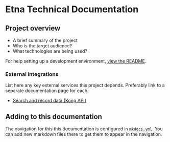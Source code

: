 # Etna Technical Documentation

## Project overview

- A brief summary of the project
- Who is the target audience?
- What technologies are being used?

For help setting up a development environment, [view the README](https://github.com/nationalarchives/ds-wagtail/blob/main/README.md).

### External integrations

List here any key external services this project depends. Preferably link to a separate documentation page for each.

- [Search and record data (Kong API)](features/search-and-record-data.md)

## Adding to this documentation

The navigation for this this documentation is configured in [``mkdocs.yml``](https://github.com/nationalarchives/ds-wagtail/blob/main/). You can add new markdown files there to get them to appear in the navigation.
